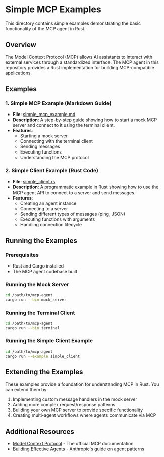 # Simple MCP Examples

This directory contains simple examples demonstrating the basic functionality of the MCP agent in Rust.

## Overview

The Model Context Protocol (MCP) allows AI assistants to interact with external services through a standardized interface. The MCP agent in this repository provides a Rust implementation for building MCP-compatible applications.

## Examples

### 1. Simple MCP Example (Markdown Guide)

- **File**: [simple_mcp_example.md](./simple_mcp_example.md)
- **Description**: A step-by-step guide showing how to start a mock MCP server and connect to it using the terminal client.
- **Features**:
  - Starting a mock server
  - Connecting with the terminal client
  - Sending messages
  - Executing functions
  - Understanding the MCP protocol

### 2. Simple Client Example (Rust Code)

- **File**: [simple_client.rs](./simple_client.rs)
- **Description**: A programmatic example in Rust showing how to use the MCP agent API to connect to a server and send messages.
- **Features**:
  - Creating an agent instance
  - Connecting to a server
  - Sending different types of messages (ping, JSON)
  - Executing functions with arguments
  - Handling connection lifecycle

## Running the Examples

### Prerequisites

- Rust and Cargo installed
- The MCP agent codebase built

### Running the Mock Server

```bash
cd /path/to/mcp-agent
cargo run --bin mock_server
```

### Running the Terminal Client

```bash
cd /path/to/mcp-agent
cargo run --bin terminal
```

### Running the Simple Client Example

```bash
cd /path/to/mcp-agent
cargo run --example simple_client
```

## Extending the Examples

These examples provide a foundation for understanding MCP in Rust. You can extend them by:

1. Implementing custom message handlers in the mock server
2. Adding more complex request/response patterns
3. Building your own MCP server to provide specific functionality
4. Creating multi-agent workflows where agents communicate via MCP

## Additional Resources

- [Model Context Protocol](https://modelcontextprotocol.io/introduction) - The official MCP documentation
- [Building Effective Agents](https://www.anthropic.com/research/building-effective-agents) - Anthropic's guide on agent patterns
